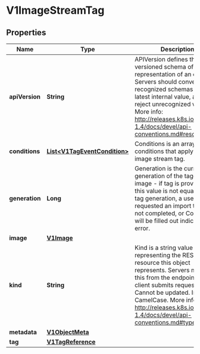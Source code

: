 
# V1ImageStreamTag

## Properties
Name | Type | Description | Notes
------------ | ------------- | ------------- | -------------
**apiVersion** | **String** | APIVersion defines the versioned schema of this representation of an object. Servers should convert recognized schemas to the latest internal value, and may reject unrecognized values. More info: http://releases.k8s.io/release-1.4/docs/devel/api-conventions.md#resources |  [optional]
**conditions** | [**List&lt;V1TagEventCondition&gt;**](V1TagEventCondition.md) | Conditions is an array of conditions that apply to the image stream tag. |  [optional]
**generation** | **Long** | Generation is the current generation of the tagged image - if tag is provided and this value is not equal to the tag generation, a user has requested an import that has not completed, or Conditions will be filled out indicating any error. | 
**image** | [**V1Image**](V1Image.md) |  | 
**kind** | **String** | Kind is a string value representing the REST resource this object represents. Servers may infer this from the endpoint the client submits requests to. Cannot be updated. In CamelCase. More info: http://releases.k8s.io/release-1.4/docs/devel/api-conventions.md#types-kinds |  [optional]
**metadata** | [**V1ObjectMeta**](V1ObjectMeta.md) |  |  [optional]
**tag** | [**V1TagReference**](V1TagReference.md) |  | 



